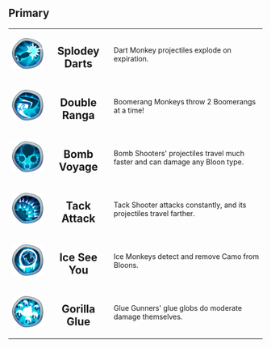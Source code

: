 
<h2>Primary</h2>

<table>
    <tr>
        <td width='15%' align='center'>
            <img alt='Splodey Darts' src='/MegaKnowledges/Primary/SplodeyDarts.png'>
        </td>
        <td align='center'>
            <h2>Splodey Darts</h2>
        </td>
        <td>
            Dart Monkey projectiles explode on expiration.
        </td>
    </tr>
    <tr>
        <td width='15%' align='center'>
            <img alt='Double Ranga' src='/MegaKnowledges/Primary/DoubleRanga.png'>
        </td>
        <td align='center'>
            <h2>Double Ranga</h2>
        </td>
        <td>
            Boomerang Monkeys throw 2 Boomerangs at a time!
        </td>
    </tr>
    <tr>
        <td width='15%' align='center'>
            <img alt='Bomb Voyage' src='/MegaKnowledges/Primary/BombVoyage.png'>
        </td>
        <td align='center'>
            <h2>Bomb Voyage</h2>
        </td>
        <td>
            Bomb Shooters' projectiles travel much faster and can damage any Bloon type.
        </td>
    </tr>
    <tr>
        <td width='15%' align='center'>
            <img alt='Tack Attack' src='/MegaKnowledges/Primary/TackAttack.png'>
        </td>
        <td align='center'>
            <h2>Tack Attack</h2>
        </td>
        <td>
            Tack Shooter attacks constantly, and its projectiles travel farther.
        </td>
    </tr>
    <tr>
        <td width='15%' align='center'>
            <img alt='Ice See You' src='/MegaKnowledges/Primary/IceSeeYou.png'>
        </td>
        <td align='center'>
            <h2>Ice See You</h2>
        </td>
        <td>
            Ice Monkeys detect and remove Camo from Bloons.
        </td>
    </tr>
    <tr>
        <td width='15%' align='center'>
            <img alt='Gorilla Glue' src='/MegaKnowledges/Primary/GorillaGlue.png'>
        </td>
        <td align='center'>
            <h2>Gorilla Glue</h2>
        </td>
        <td>
            Glue Gunners' glue globs do moderate damage themselves.
        </td>
    </tr>
</table>
        